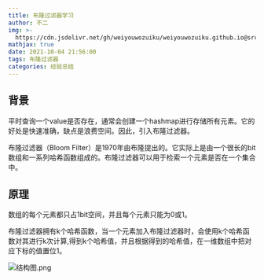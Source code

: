 ```yaml
---
title: 布隆过滤器学习
author: 不二
img: >-
  https://cdn.jsdelivr.net/gh/weiyouwozuiku/weiyouwozuiku.github.io@src/source/_posts/PageImg/布隆过滤器.jpg
mathjax: true
date: 2021-10-04 21:56:00
tags: 布隆过滤器
categories: 经验总结
---
```


## 背景

平时查询一个value是否存在，通常会创建一个hashmap进行存储所有元素。它的好处是快速准确，缺点是浪费空间。因此，引入布隆过滤器。

布隆过滤器（Bloom Filter）是1970年由布隆提出的。它实际上是由一个很长的bit数组和一系列哈希函数组成的。布隆过滤器可以用于检索一个元素是否在一个集合中。

## 原理

数组的每个元素都只占1bit空间，并且每个元素只能为0或1。

布隆过滤器拥有k个哈希函数，当一个元素加入布隆过滤器时，会使用k个哈希函数对其进行k次计算,得到k个哈希值，并且根据得到的哈希值，在一维数组中把对应下标的值置位1。

![结构图.png](https://cdn.jsdelivr.net/gh/weiyouwozuiku/weiyouwozuiku.github.io@src/source/_posts/经验总结/布隆过滤器学习/结构图.png)

